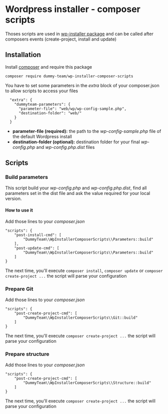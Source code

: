 # Wordpress installer - composer scripts
Thoses scripts are used in [wp-installer package](git@github.com:dummy-team/wp-installer.git) and can be called after composers events (create-project, install and update)

## Installation
Install [composer](https://getcomposer.org/doc/00-intro.md#installation-linux-unix-osx) and require this package

```
composer require dummy-team/wp-installer-composer-scripts
```
You have to set some parameters in the *extra* block of your composer.json to allow scripts to access your files
```
  "extra": {
    "dummyteam-parameters": {
      "parameter-file": "web/wp/wp-config-sample.php",
      "destination-folder": "web/"
    }
  }
```
- **parameter-file (required):** the path to the *wp-config-sample.php* file of the default Wordpress install
- **destination-folder (optional):** destination folder for your final *wp-config.php* and *wp-config.php.dist* files

## Scripts
### Build parameters
This script build your *wp-config.php* and *wp-config.php.dist*, find all parameters set in the dist file and ask the value required for your local version.
#### How to use it
Add those lines to your *composer.json*
```
"scripts": {
    "post-install-cmd": [
        "DummyTeam\\WpInstallerComposerScripts\\Parameters::build"
    ],
    "post-update-cmd": [
        "DummyTeam\\WpInstallerComposerScripts\\Parameters::build"
    ]
}
```
The next time, you'll execute `composer install`, `composer update` or `composer create-project ...` the script will parse your configuration

### Prepare Git
Add those lines to your *composer.json*
```
"scripts": {
    "post-create-project-cmd": [
        "DummyTeam\\WpInstallerComposerScripts\\Git::build"
    ]
}
```
The next time, you'll execute `composer create-project ...` the script will parse your configuration

### Prepare structure
Add those lines to your *composer.json*
```
"scripts": {
    "post-create-project-cmd": [
        "DummyTeam\\WpInstallerComposerScripts\\Structure::build"
    ]
}
```
The next time, you'll execute `composer create-project ...` the script will parse your configuration
